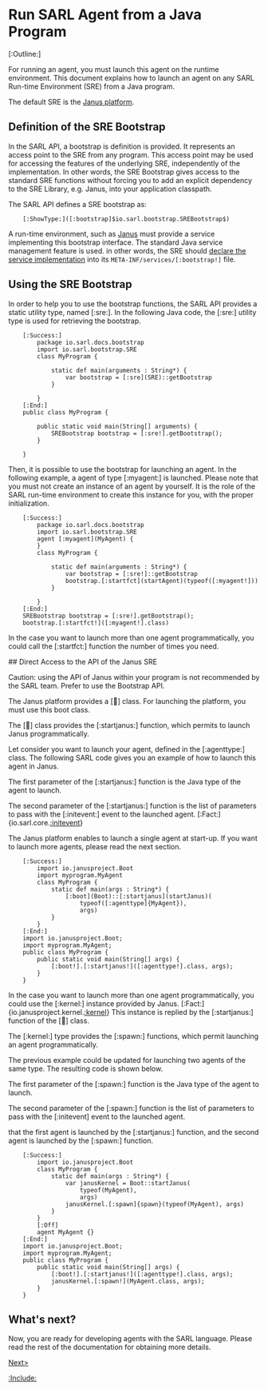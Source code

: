 # Run SARL Agent from a Java Program

[:Outline:]

For running an agent, you must launch this agent on the runtime environment.
This document explains how to launch an agent on any SARL Run-time Environment (SRE)
from a Java program.

The default SRE is the [Janus platform](http://www.janusproject.io). 


## Definition of the SRE Bootstrap

In the SARL API, a bootstrap is definition is provided.
It represents an access point to the SRE from any program.
This access point may be used for accessing the features of the underlying SRE,
independently of the implementation.
In other words, the SRE Bootstrap gives access to the standard SRE functions without
forcing you to add an explicit dependency to the SRE Library, e.g. Janus, into your
application classpath.

The SARL API defines a SRE bootstrap as:

		[:ShowType:]([:bootstrap]$io.sarl.bootstrap.SREBootstrap$)


A run-time environment, such as [Janus](http://www.janusproject.io) must provide a service implementing this bootstrap interface.
The standard Java service management feature is used. in other words, the SRE should
[declare the service implementation](https://docs.oracle.com/javase/8/docs/api/java/util/ServiceLoader.html) into
its `META-INF/services/[:bootstrap!]` file.


## Using the SRE Bootstrap

In order to help you to use the bootstrap functions, the SARL API provides a static utility type, named [:sre:].
In the following Java code, the [:sre:] utility type is used for retrieving the bootstrap.
 
		[:Success:]
			package io.sarl.docs.bootstrap
			import io.sarl.bootstrap.SRE
			class MyProgram {
			
				static def main(arguments : String*) {
					var bootstrap = [:sre](SRE)::getBootstrap
				}
			
			}
		[:End:]
		public class MyProgram {
		
			public static void main(String[] arguments) {
				SREBootstrap bootstrap = [:sre!].getBootstrap();
			}
		
		}


Then, it is possible to use the bootstrap for launching an agent. In the following example, a agent of type
[:myagent:] is launched. Please note that you must not create an instance of an agent by yourself.
It is the role of the SARL run-time environment to create this instance for you, with the proper initialization.

		[:Success:]
			package io.sarl.docs.bootstrap
			import io.sarl.bootstrap.SRE
			agent [:myagent](MyAgent) {
			}
			class MyProgram {
			
				static def main(arguments : String*) {
					var bootstrap = [:sre!]::getBootstrap
					bootstrap.[:startfct](startAgent)(typeof([:myagent!]))
				}
			
			}
		[:End:]
		SREBootstrap bootstrap = [:sre!].getBootstrap();
		bootstrap.[:startfct!]([:myagent!].class)


In the case you want to launch more than one agent programmatically,
you could call the [:startfct:] function the number of times you need.


## Direct Access to the API of the Janus SRE


Caution: using the API of Janus within your program is not recommended by the SARL team. Prefer to use the Bootstrap API.



The Janus platform provides a [:boot:] class. For launching the platform, you must use this boot class.

The [:boot:] class provides the [:startjanus:] function, which permits to launch Janus programmatically.


Let consider you want to launch your agent, defined in the [:agenttype:] class.
The following SARL code gives you an example of how to launch this agent in Janus.

The first parameter of the [:startjanus:] function is the Java type of the agent
to launch.

The second parameter of the [:startjanus:] function is the list of parameters to
pass with the [:initevent:] event to the launched agent.
[:Fact:]{io.sarl.core.[:initevent](Initialize)}


<importantnode>The Janus platform enables to launch a single agent at start-up.
If you want to launch more agents, please read the next section.</importantnote>

		[:Success:]
			import io.janusproject.Boot
			import myprogram.MyAgent
			class MyProgram {
			 	static def main(args : String*) {
					[:boot](Boot)::[:startjanus](startJanus)(
						typeof([:agenttype]{MyAgent}),
						args)
				}
			}
		[:End:]
		import io.janusproject.Boot;
		import myprogram.MyAgent;
		public class MyProgram {
		 	public static void main(String[] args) {
				[:boot!].[:startjanus!]([:agenttype!].class, args);
			}
		}


In  the case you want to launch more than one agent programmatically,
you could use the [:kernel:] instance provided by Janus.
[:Fact:]{io.janusproject.kernel.[:kernel](Kernel)}
This instance is replied by the [:startjanus:] function of the [:boot:] class.

The [:kernel:] type provides the [:spawn:] functions, which permit launching
an agent programmatically.

The previous example could be updated for launching two agents of the same type.
The resulting code is shown below.

The first parameter of the [:spawn:] function is the Java type of the agent to launch.

The second parameter of the [:spawn:] function is the list of parameters to
pass with the [:initevent] event to the launched agent.

<important>that the first agent is launched by the [:startjanus:] function, and the 
second agent is launched by the [:spawn:] function.</important>


		[:Success:]
			import io.janusproject.Boot
			class MyProgram {
				static def main(args : String*) {
					var janusKernel = Boot::startJanus(
						typeof(MyAgent),
						args)
					janusKernel.[:spawn]{spawn}(typeof(MyAgent), args)
				}
			}
			[:Off]
			agent MyAgent {}
		[:End:]
		import io.janusproject.Boot;
		import myprogram.MyAgent;
		public class MyProgram {
		 	public static void main(String[] args) {
				[:boot!].[:startjanus!]([:agenttype!].class, args);
				janusKernel.[:spawn!](MyAgent.class, args);
			}
		}


## What's next?

Now, you are ready for developing agents with the SARL language.
Please read the rest of the documentation for obtaining more details.

[Next>](../index.md)


[:Include:](../legal.inc)

